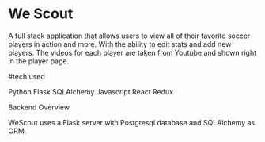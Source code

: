 # We Scout

A full stack application that allows users to view all of their favorite soccer players in action and more.  With the ability to edit stats and add new players.  The videos for each player are taken from Youtube and shown right in the player page.


#tech used

Python
Flask
SQLAlchemy
Javascript
React
Redux  

Backend Overview

WeScout uses a Flask server with Postgresql database and SQLAlchemy as ORM.
